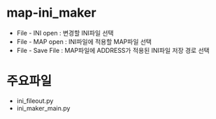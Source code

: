 # map-ini_maker

- File - INI open : 변경할 INI파일 선택
- File - MAP open : INI파일에 적용할 MAP파일 선택
- File - Save File : MAP파일에 ADDRESS가 적용된 INI파일 저장 경로 선택

# 주요파일
- ini_fileout.py
- ini_maker_main.py

